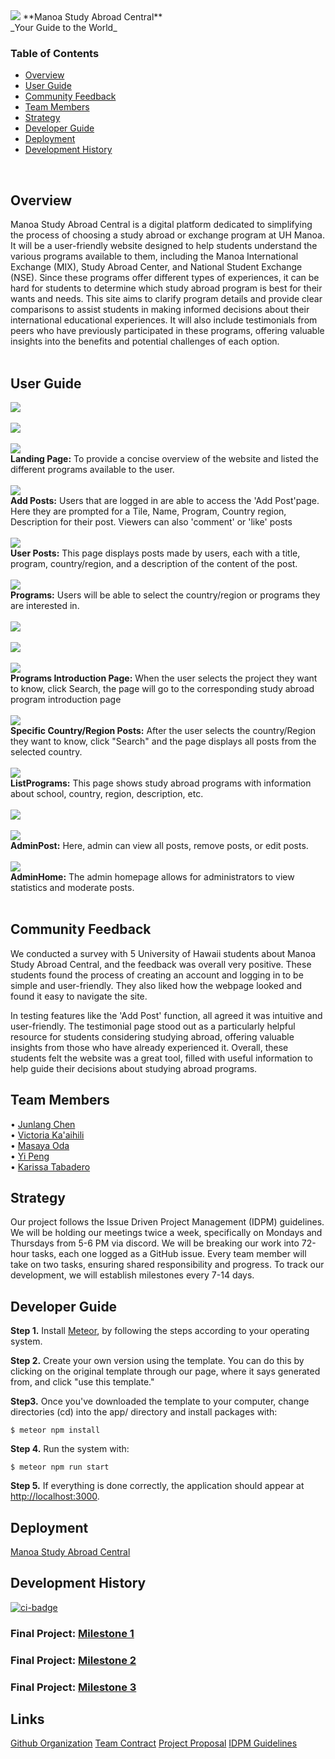 <img src="doc/study-abroad-clipart.jpg">
**Manoa Study Abroad Central**<br>
_Your Guide to the World_<br>

### Table of Contents
- [Overview](#overview)
- [User Guide](#user-guide)
- [Community Feedback](#Community-Feedback)
- [Team Members](#team-members)
- [Strategy](#Strategy)
- [Developer Guide](#Developer-guide)
- [Deployment](#Deployment)
- [Development History](#Development-History)
<br>

## Overview
Manoa Study Abroad Central is a digital platform dedicated to simplifying the process of choosing a study abroad or exchange program at UH Manoa. It will be a user-friendly website designed to help students understand the various programs available to them, including the Manoa International Exchange (MIX), Study Abroad Center, and National Student Exchange (NSE). Since these programs offer different types of experiences, it can be hard for students to determine which study abroad program is best for their wants and needs. This site aims to clarify program details and provide clear comparisons to assist students in making informed decisions about their international educational experiences. It will also include testimonials from peers who have previously participated in these programs, offering valuable insights into the benefits and potential challenges of each option.<br>
<br>
## User Guide
<img src="doc/M3-LandingPage1.png"><br>
<br>
<img src="doc/M3-LandingPage22.png"><br>
<br>
<img src="doc/M3-LandingPage33.png"><br>
**Landing Page:** To provide a concise overview of the website and listed the different programs available to the user.<br>
<br>
<img src="doc/M3-AddPosts.png"><br>
**Add Posts:** Users that are logged in are able to access the 'Add Post'page.  Here they are prompted for a Tile, Name, Program, Country region, Description for their post. Viewers can also 'comment' or 'like' posts<br>
<br>
<img src="doc/M3-UserPosts.png"><br>
**User Posts:** This page displays posts made by users, each with a title, program, country/region, and a description of the content of the post.<br>
<br>
<img src="doc/M3-Programs.png"><br>
**Programs:** Users will be able to select the country/region or programs they are interested in.<br>
<br>
<img src="doc/M3-Programs-MIX1.png"><br>
<br>
<img src="doc/M3-Programs-SAC.png"><br>
<br>
<img src="doc/M3-Programs-NSE.png"><br>
**Programs Introduction Page:** When the user selects the project they want to know, click Search, the page will go to the corresponding study abroad program introduction page <br>
<br>
<img src="doc/M3-ChooseCountryPosts.png"><br>
**Specific Country/Region Posts:** After the user selects the country/Region they want to know, click "Search" and the page displays all posts from the selected country.<br>
<br>
<img src="doc/M3-ListPrograms.png"><br>
**ListPrograms:** This page shows study abroad programs with information about school, country, region, description, etc.<br>
<br>
<img src="doc/M3-AdminPost.png"><br>
<br>
<img src="doc/M3-AdminPost-EditPost.png"><br>
**AdminPost:** Here, admin can view all posts, remove posts, or edit posts.<br>
<br>
<img src="doc/M3-AdminHome.png"><br>
**AdminHome:** The admin homepage allows for administrators to view statistics and moderate posts.<br>
<br>

## Community Feedback
We conducted a survey with 5 University of Hawaii students about Manoa Study Abroad Central, and the feedback was overall very positive. These students found the process of creating an account and logging in to be simple and user-friendly. They also liked how the webpage looked and found it easy to navigate the site.<br>

In testing features like the 'Add Post' function, all agreed it was intuitive and user-friendly. The testimonial page stood out as a particularly helpful resource for students considering studying abroad, offering valuable insights from those who have already experienced it. Overall, these students felt the website was a great tool, filled with useful information to help guide their decisions about studying abroad programs.



## Team Members
• [Junlang Chen](https://junlangchengt.github.io/)<br>
• [Victoria Ka'aihili](https://kamanelelehua.github.io/)<br>
• [Masaya Oda](https://omasaya.github.io/)<br>
• [Yi Peng](https://yipengk.github.io/)<br>
• [Karissa Tabadero](https://karissat2.github.io/)<br>

## Strategy
Our project follows the Issue Driven Project Management (IDPM) guidelines. We will be holding our meetings twice a week, specifically on Mondays and Thursdays from 5-6 PM via discord. We will be breaking our work into 72-hour tasks, each one logged as a GitHub issue. Every team member will take on two tasks, ensuring shared responsibility and progress. To track our development, we will establish milestones every 7-14 days. 

## Developer Guide

<strong>Step 1.</strong> Install [Meteor](https://www.meteor.com/developers/install), by following the steps according to your operating system. 

<strong>Step 2.</strong> Create your own version using the template. You can do this by clicking on the original template through our page, where it says generated from, and click "use this template."

<strong>Step3.</strong> Once you've downloaded the template to your computer, change directories (cd) into the app/ directory and install packages with:
```
$ meteor npm install
```
<strong>Step 4.</strong> Run the system with:
```
$ meteor npm run start
```
<strong>Step 5.</strong> If everything is done correctly, the application should appear at [http://localhost:3000]( http://localhost:3000).


## Deployment
[Manoa Study Abroad Central](https://manoa-study-abroad-central.xyz)

## Development History
[![ci-badge](https://github.com/manoa-study-abroad-central/manoa-study-abroad-central/actions/workflows/ci.yml/badge.svg)](https://github.com/manoa-study-abroad-central/manoa-study-abroad-central/actions/workflows/ci.yml)
### Final Project: [Milestone 1](https://github.com/orgs/manoa-study-abroad-central/projects/6)<br>
### Final Project: [Milestone 2](https://github.com/orgs/manoa-study-abroad-central/projects/9/views/1)<br>
### Final Project: [Milestone 3](https://github.com/orgs/manoa-study-abroad-central/projects/8/views/1)<br>

## Links
[Github Organization](https://github.com/manoa-study-abroad-central/manoa-study-abroad-central.github.io/tree/main)
[Team Contract](https://docs.google.com/document/d/1Yv8-43MoE4xzP9Gig0bwpPvJU8siF7iYQRA5ayEzNgk/edit?usp=sharing)
[Project Proposal](https://mair1.github.io/essays/final-project-idea.html)
[IDPM Guidelines](https://courses.ics.hawaii.edu/ics314f23/morea/project-management/reading-guidelines-idpm.html)


